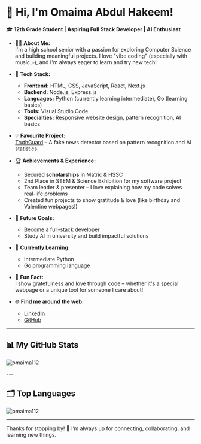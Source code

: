 # 👋 Hi, I'm Omaima Abdul Hakeem!

🎓 **12th Grade Student | Aspiring Full Stack Developer | AI Enthusiast**

* 👩‍💻 **About Me:**  
  I'm a high school senior with a passion for exploring Computer Science and building meaningful projects. I love "vibe coding" (especially with music 🎶), and I'm always eager to learn and try new tech!

* 🚀 **Tech Stack:**  
  - **Frontend:** HTML, CSS, JavaScript, React, Next.js  
  - **Backend:** Node.js, Express.js  
  - **Languages:** Python (currently learning intermediate), Go (learning basics)  
  - **Tools:** Visual Studio Code  
  - **Specialties:** Responsive website design, pattern recognition, AI basics

* 💡 **Favourite Project:**  
  [TruthGuard](#) – A fake news detector based on pattern recognition and AI statistics.

* 🏆 **Achievements & Experience:**  
  - Secured **scholarships** in Matric & HSSC  
  - 2nd Place in STEM & Science Exhibition for my software project  
  - Team leader & presenter – I love explaining how my code solves real-life problems  
  - Created fun projects to show gratitude & love (like birthday and Valentine webpages!)

* 👑 **Future Goals:**  
  - Become a full-stack developer  
  - Study AI in university and build impactful solutions

* 🌱 **Currently Learning:**  
  - Intermediate Python  
  - Go programming language

* 🎤 **Fun Fact:**  
  I show gratefulness and love through code – whether it's a special webpage or a unique tool for someone I care about!

* 🌐 **Find me around the web:**  
  - [LinkedIn](https://www.linkedin.com/in/omaima-abdul-hakeem-a1b185379)
  - [GitHub](https://github.com/omaima112)

---

## 📊 My GitHub Stats

<!-- Replace this section with your preferred GitHub stats card generator, e.g.: -->
 <p> <img align="center" src="https://github-readme-stats.vercel.app/api?username=omaima112&show_icons=true&locale=en" alt="omaima112" /> </p> --- <h2 align="left">🗂️ Top Languages</h2> <p> <img align="center" src="https://github-readme-stats.vercel.app/api/top-langs?username=omaima112&show_icons=true&locale=en&layout=compact" alt="omaima112" /> </p>

---

Thanks for stopping by! 🌟 I’m always up for connecting, collaborating, and learning new things.
